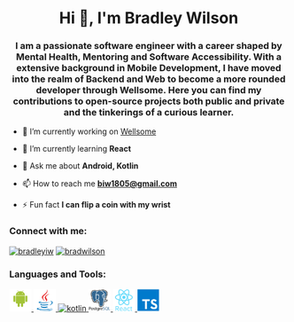 <h1 align="center">Hi 👋, I'm Bradley Wilson</h1>
<H3 align="center">I am a passionate software engineer with a career shaped by Mental Health, Mentoring and Software Accessibility. With a extensive background in Mobile Development, I have moved into the realm of Backend and Web to become a more rounded developer through Wellsome. Here you can find my contributions to open-source projects both public and private and the tinkerings of a curious learner.</h3>

- 🔭 I’m currently working on [Wellsome](https:/wellsome.care)

- 🌱 I’m currently learning **React**

- 💬 Ask me about **Android, Kotlin**

- 📫 How to reach me **biw1805@gmail.com**

- ⚡ Fun fact **I can flip a coin with my wrist**

<h3 align="left">Connect with me:</h3>
<p align="left">
<a href="https://linkedin.com/in/bradleyiw" target="blank"><img align="center" src="https://raw.githubusercontent.com/rahuldkjain/github-profile-readme-generator/master/src/images/icons/Social/linked-in-alt.svg" alt="bradleyiw" height="30" width="40" /></a>
<a href="https://www.leetcode.com/bradwilson" target="blank"><img align="center" src="https://raw.githubusercontent.com/rahuldkjain/github-profile-readme-generator/master/src/images/icons/Social/leet-code.svg" alt="bradwilson" height="30" width="40" /></a>
</p>

<h3 align="left">Languages and Tools:</h3>
<p align="left"> <a href="https://developer.android.com" target="_blank" rel="noreferrer"> <img src="https://raw.githubusercontent.com/devicons/devicon/master/icons/android/android-original-wordmark.svg" alt="android" width="40" height="40"/> </a> <a href="https://www.java.com" target="_blank" rel="noreferrer"> <img src="https://raw.githubusercontent.com/devicons/devicon/master/icons/java/java-original.svg" alt="java" width="40" height="40"/> </a> <a href="https://kotlinlang.org" target="_blank" rel="noreferrer"> <img src="https://www.vectorlogo.zone/logos/kotlinlang/kotlinlang-icon.svg" alt="kotlin" width="40" height="40"/> </a> <a href="https://www.postgresql.org" target="_blank" rel="noreferrer"> <img src="https://raw.githubusercontent.com/devicons/devicon/master/icons/postgresql/postgresql-original-wordmark.svg" alt="postgresql" width="40" height="40"/> </a> <a href="https://reactjs.org/" target="_blank" rel="noreferrer"> <img src="https://raw.githubusercontent.com/devicons/devicon/master/icons/react/react-original-wordmark.svg" alt="react" width="40" height="40"/> </a> <a href="https://www.typescriptlang.org/" target="_blank" rel="noreferrer"> <img src="https://raw.githubusercontent.com/devicons/devicon/master/icons/typescript/typescript-original.svg" alt="typescript" width="40" height="40"/> </a> </p>
